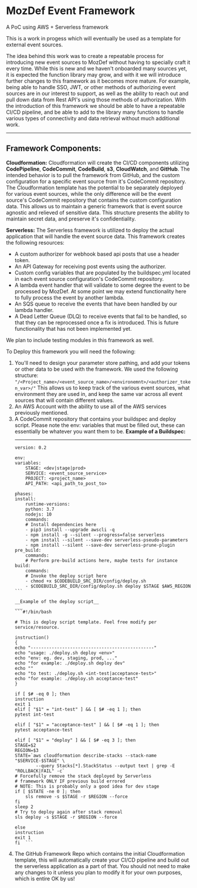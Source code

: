 # MozDef Event Framework

A PoC using AWS + Serverless framework

This is a work in progess which will eventually be used as a template for external event sources.

The idea behind this work was to create a repeatable process for introducing new event sources to MozDef without having to specially craft it every time. While this is new and we haven't onboarded many sources yet, it is expected the function library may grow, and with it we will introduce further changes to this framework as it becomes more mature. For example, being able to handle SSO, JWT, or other methods of authorizing event sources are in our interest to support, as well as the ability to reach out and pull down data from Rest API's using those methods of authorization. With the introduction of this framework we should be able to have a repeatable CI/CD pipeline, and be able to add to the library many functions to handle various types of connectivity and data retrieval without much additional work.
___
## Framework Components:

__Cloudformation:__ Cloudformation will create the CI/CD components utilizing __CodePipeline__, __CodeCommit__, __CodeBuild__, __s3__, __CloudWatch__, and __GitHub__.
The intended behavior is to pull the framework from GitHub, and the custom configuration for a specific event source from it's CodeCommit repository. The Cloudformation template has the potential to be separately deployed for various event sources, while the only difference will be the event source's CodeCommit repository that contains the custom configuration data. This allows us to maintain a generic framework that is event source agnostic and relieved of sensitive data. This structure presents the ability to maintain secret data, and preserve it's confidentiality.

__Serverless:__ The Serverless framework is utilized to deploy the actual application that will handle the event source data. This framework creates the following resources:
 - A custom authorizer for webhook based api posts that use a header token.
 - An API Gateway for receiving post events using the authorizer.
 - Custom config variables that are populated by the buildspec.yml located in each event source configuration's CodeCommit repository.
 - A lambda event handler that will validate to some degree the event to be processed by MozDef. At some point we may extend functionality here to fully process the event by another lambda.
 - An SQS queue to receive the events that have been handled by our lambda handler.
 - A Dead Letter Queue (DLQ) to receive events that fail to be handled, so that they can be reprocessed once a fix is introduced. This is future functionality that has not been implemented yet.

We plan to include testing modules in this framework as well.

To Deploy this framework you will need the following:

1. You'll need to design your parameter store pathing, and add your tokens or other data to be used with the framework. We used the following structure:
```"/<Project_name>/<event_source_name>/<environemnt>/<authorizer_token_var>/"```
This allows us to keep track of the various event sources, what environment they are used in, and keep the same var across all event sources that will contain different values.
2. An AWS Account with the ability to use all of the AWS services previously mentioned.
3. A CodeCommit repository that contains your buildspec and deploy script.
Please note the env: variables that must be filled out, these can essentially be whatever you want them to be.
    __Example of a Buildspec:__
    ___
    ```
    version: 0.2 
    
    env:  
    variables: 
        STAGE: <dev|stage|prod> 
        SERVICE: <event_source_service>
        PROJECT: <project_name> 
        API_PATH: <api_path_to_post_to> 
    
    phases: 
    install: 
        runtime-versions: 
        python: 3.7 
        nodejs: 10 
        commands: 
        # Install dependencies here 
        - pip3 install --upgrade awscli -q 
        - npm install -g --silent --progress=false serverless 
        - npm install --silent --save-dev serverless-pseudo-parameters 
        - npm install --silent --save-dev serverless-prune-plugin 
    pre_build: 
        commands: 
        # Perform pre-build actions here, maybe tests for instance 
    build: 
        commands: 
        # Invoke the deploy script here 
        - chmod +x $CODEBUILD_SRC_DIR/config/deploy.sh 
        - $CODEBUILD_SRC_DIR/config/deploy.sh deploy $STAGE $AWS_REGION ```
    
    __Example of the deploy script__
    ___
    ```#!/bin/bash 
    
    # This is deploy script template. Feel free modify per service/resource. 

    instruction()   
    {   
    echo "-----------------------------------------------"   
    echo "usage: ./deploy.sh deploy <env>"   
    echo "env: eg. dev, staging, prod, ..."   
    echo "for example: ./deploy.sh deploy dev"   
    echo ""   
    echo "to test: ./deploy.sh <int-test|acceptance-test>"   
    echo "for example: ./deploy.sh acceptance-test"   
    }  
    
    if [ $# -eq 0 ]; then 
    instruction   
    exit 1   
    elif [ "$1" = "int-test" ] && [ $# -eq 1 ]; then 
    pytest int-test   
    
    elif [ "$1" = "acceptance-test" ] && [ $# -eq 1 ]; then 
    pytest acceptance-test   
    
    elif [ "$1" = "deploy" ] && [ $# -eq 3 ]; then 
    STAGE=$2   
    REGION=$3 
    STATE=`aws cloudformation describe-stacks --stack-name "$SERVICE-$STAGE" \ 
            --query Stacks[*].StackStatus --output text | grep -E "ROLLBACK|FAIL" -c` 
    # Forcefully remove the stack deployed by Serverless   
    # framework ONLY IF previous build errored  
    # NOTE: This is probably only a good idea for dev stage  
    if [ $STATE -ne 0 ]; then 
        sls remove -s $STAGE -r $REGION --force 
    fi   
    sleep 2  
    # Try to deploy again after stack removal  
    sls deploy -s $STAGE -r $REGION --force 
    
    else   
    instruction   
    exit 1   
    fi  ```
4. The GitHub Framework Repo which contains the initial Cloudformation template, this will automatically create your CI/CD pipeline and build out the serverless application as a part of that. You should not need to make any changes to it unless you plan to modify it for your own purposes, which is entire OK by us!
